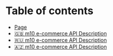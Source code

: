 # Table of contents

* [Page](README.md)
* [🇬🇧 m10 e-commerce API Description](<README (1).md>)
* [🇷🇺 m10 e-commerce API Description](m10-e-commerce-api-description-1.md)
* [🇦🇿 m10 e-commerce API Description](m10-e-commerce-api-description-2.md)
